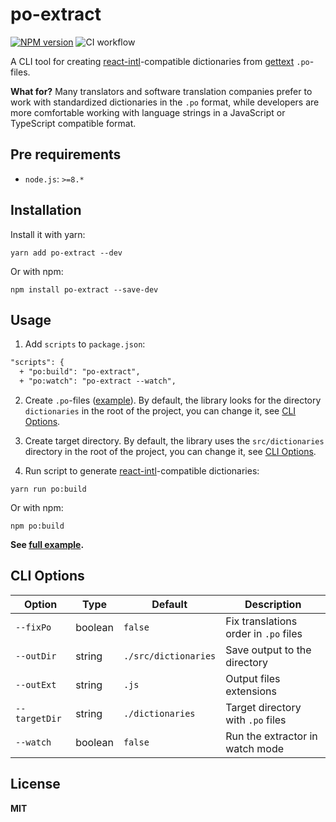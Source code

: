 # po-extract

[![NPM version](https://img.shields.io/npm/v/po-extract.svg?style=flat)](https://www.npmjs.com/package/po-extract)
![CI workflow](https://github.com/neruchev/po-extract/workflows/Tests/badge.svg)

A CLI tool for creating [react-intl](https://www.npmjs.com/package/react-intl)-compatible dictionaries from [gettext](https://www.gnu.org/software/gettext/) `.po`-files.

**What for?** Many translators and software translation companies prefer to work with standardized dictionaries in the `.po` format, while developers are more comfortable working with language strings in a JavaScript or TypeScript compatible format.

## Pre requirements

- `node.js`: `>=8.*`

## Installation

Install it with yarn:

```shell
yarn add po-extract --dev
```

Or with npm:

```shell
npm install po-extract --save-dev
```

## Usage

1. Add `scripts` to `package.json`:

```diff
"scripts": {
  + "po:build": "po-extract",
  + "po:watch": "po-extract --watch",
```

2. Create `.po`-files ([example](/example/dictionaries)). By default, the library looks for the directory `dictionaries` in the root of the project, you can change it, see [CLI Options](#cli-options).

3. Create target directory. By default, the library uses the `src/dictionaries` directory in the root of the project, you can change it, see [CLI Options](#cli-options).

4. Run script to generate [react-intl](https://www.npmjs.com/package/react-intl)-compatible dictionaries:

```shell
yarn run po:build
```

Or with npm:

```shell
npm po:build
```

**See [full example](./example).**

## CLI Options

| Option        | Type    | Default              | Description                           |
| ------------- | ------- | -------------------- | ------------------------------------- |
| `--fixPo`     | boolean | `false`              | Fix translations order in `.po` files |
| `--outDir`    | string  | `./src/dictionaries` | Save output to the directory          |
| `--outExt`    | string  | `.js`                | Output files extensions               |
| `--targetDir` | string  | `./dictionaries`     | Target directory with `.po` files     |
| `--watch`     | boolean | `false`              | Run the extractor in watch mode       |

## License

**MIT**
